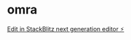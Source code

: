 # omra

[Edit in StackBlitz next generation editor ⚡️](https://stackblitz.com/~/github.com/SecteurA/omra)